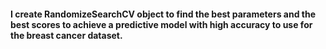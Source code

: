 #### I create RandomizeSearchCV object to find the best parameters and the best scores to achieve a predictive model with high accuracy to use for the breast cancer dataset.

